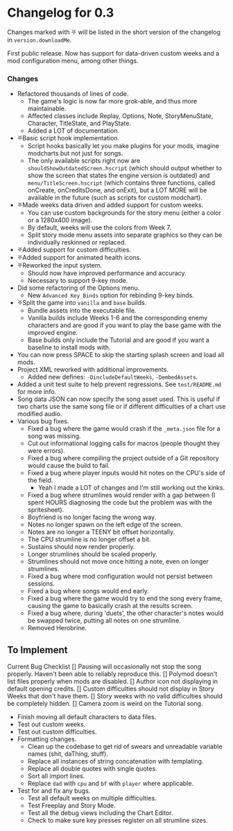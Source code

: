 # Changelog for 0.3

Changes marked with ⛧ will be listed in the short version of the changelog in `version.downloadMe`.

First public release. Now has support for data-driven custom weeks and a mod configuration menu, among other things.

### Changes
- Refactored thousands of lines of code.
  - The game's logic is now far more grok-able, and thus more maintainable.
  - Affected classes include Replay, Options, Note, StoryMenuState, Character, TitleState, and PlayState.
  - Added a LOT of documentation.
- ⛧Basic script hook implementation.
  - Script hooks basically let you make plugins for your mods, imagine modcharts but not just for songs.
  - The only available scripts right now are `shouldShowOutdatedScreen.hscript` (which should output whether to show the screen that states the engine version is outdated) and `menu/TitleScreen.hscript` (which contains three functions, called onCreate, onCreditsDone, and onExit), but a LOT MORE will be available in the future (such as scripts for custom modchart).
- ⛧Made weeks data driven and added support for custom weeks.
  - You can use custom backgrounds for the story menu (either a color or a 1280x400 image).
  - By default, weeks will use the colors from Week 7.
  - Split story mode menu assets into separate graphics so they can be individually reskinned or replaced.
- ⛧Added support for custom difficulties.
- ⛧Added support for animated health icons.
- ⛧Reworked the input system.
  - Should now have improved performance and accuracy.
  - Necessary to support 9-key mode.
- Did some refactoring of the Options menu.
  - New `Advanced Key Binds` option for rebinding 9-key binds.
- ⛧Split the game into `vanilla` and `base` builds.
  - Bundle assets into the executable file.
  - Vanilla builds include Weeks 1-6 and the corresponding enemy characters and are good if you want to play the base game with the improved engine.
  - Base builds only include the Tutorial and are good if you want a baseline to install mods with.
- You can now press SPACE to skip the starting splash screen and load all mods.
- Project XML reworked with additional improvements.
  - Added new defines: `-DincludeDefaultWeeks`, `-DembedAssets`.
- Added a unit test suite to help prevent regressions. See `test/README.md` for more info.
- Song data JSON can now specify the song asset used. This is useful if two charts use the same song file or if different difficulties of a chart use modified audio.
- Various bug fixes.
  - Fixed a bug where the game would crash if the `_meta.json` file for a song was missing.
  - Cut out informational logging calls for macros (people thought they were errors).
  - Fixed a bug where compiling the project outside of a Git repository would cause the build to fail.
  - Fixed a bug where player inputs would hit notes on the CPU's side of the field.
    - Yeah I made a LOT of changes and I'm still working out the kinks.
  - Fixed a bug where strumlines would render with a gap between (I spent HOURS diagnosing the code but the problem was with the spritesheet).
  - Boyfriend is no longer facing the wrong way.
  - Notes no longer spawn on the left edge of the screen.
  - Notes are no longer a TEENY bit offset horizontally.
  - The CPU strumline is no longer offset a bit.
  - Sustains should now render properly.
  - Longer strumlines should be scaled properly.
  - Strumlines should not move once hitting a note, even on longer strumlines.
  - Fixed a bug where mod configuration would not persist between sessions.
  - Fixed a bug where songs would end early.
  - Fixed a bug where the game would try to end the song every frame, causing the game to basically crash at the results screen.
  - Fixed a bug where, during 'duets', the other character's notes would be swapped twice, putting all notes on one strumline.
  - Removed Herobrine.


## To Implement
Current Bug Checklist
[] Pausing will occasionally not stop the song properly. Haven't been able to reliably reproduce this.
[] Polymod doesn't list files properly when mods are disabled.
[] Author icon not displaying in default opening credits.
[] Custom difficulties should not display in Story Weeks that don't have them.
[] Story weeks with no valid difficulties should be completely hidden.
[] Camera zoom is weird on the Tutorial song.

- Finish moving all default characters to data files.
- Test out custom weeks.
- Test out custom difficulties.
- Formatting changes.
  - Clean up the codebase to get rid of swears and unreadable variable names (shit, daThing, stuff).
  - Replace all instances of string concatenation with templating.
  - Replace all double quotes with single quotes.
  - Sort all import lines.
  - Replace `dad` with `cpu` and `bf` with `player` where applicable.
- Test for and fix any bugs.
  - Test all default weeks on multiple difficulties.
  - Test Freeplay and Story Mode.
  - Test all the debug views including the Chart Editor.
  - Check to make sure key presses register on all strumline sizes.
